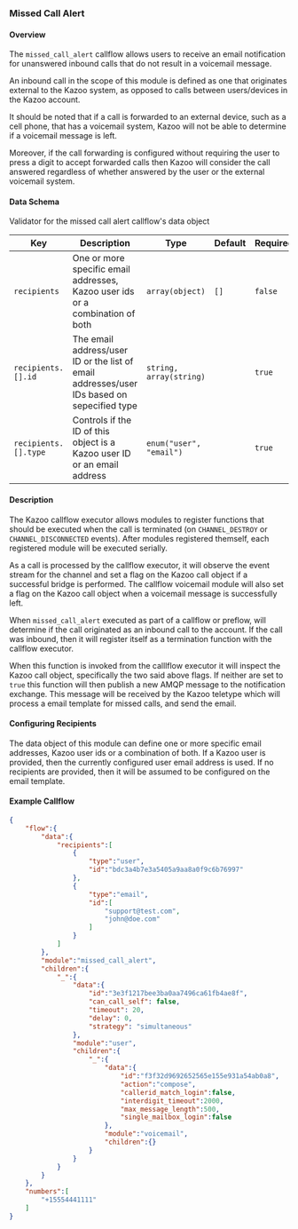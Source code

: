 ### Missed Call Alert

#### Overview

The `missed_call_alert` callflow allows users to receive an email notification for unanswered inbound calls that do not result in a voicemail message.

An inbound call in the scope of this module is defined as one that originates external to the Kazoo system, as opposed to calls between users/devices in the Kazoo account.

It should be noted that if a call is forwarded to an external device, such as a cell phone, that has a voicemail system, Kazoo will not be able to determine if a voicemail message is left.

Moreover, if the call forwarding is configured without requiring the user to press a digit to accept forwarded calls then Kazoo will consider the call answered regardless of whether answered by the user or the external voicemail system.

#### Data Schema

Validator for the missed call alert callflow's data object

Key | Description | Type | Default | Required
--- | ----------- | ---- | ------- | --------
`recipients` | One or more specific email addresses, Kazoo user ids or a combination of both | `array(object)` | `[]` | `false`
`recipients.[].id` | The email address/user ID or the list of email addresses/user IDs based on sepecified type | `string, array(string)` |  | `true`
`recipients.[].type` | Controls if the ID of this object is a Kazoo user ID or an email address | `enum("user", "email")` |  | `true`

#### Description

The Kazoo callflow executor allows modules to register functions that should be executed when the call is terminated (on `CHANNEL_DESTROY` or `CHANNEL_DISCONNECTED` events). After modules registered themself, each registered module will be executed serially.

As a call is processed by the callflow executor, it will observe the event stream for the channel and set a flag on the Kazoo call object if a successful bridge is performed. The callflow voicemail module will also set a flag on the Kazoo call object when a voicemail message is successfully left.

When `missed_call_alert` executed as part of a callflow or preflow, will determine if the call originated as an inbound call to the account. If the call was inbound, then it will register itself as a termination function with the callflow executor.

When this function is invoked from the calllflow executor it will inspect the Kazoo call object, specifically the two said above flags. If neither are set to `true` this function will then publish a new AMQP message to the notification exchange. This message will be received by the Kazoo teletype which will process a email template for missed calls, and send the email.

#### Configuring Recipients

The data object of this module can define one or more specific email addresses, Kazoo user ids or a combination of both. If a Kazoo user is provided, then the currently configured user email address is used. If no recipients are provided, then it will be assumed to be configured on the email template.

#### Example Callflow
```json
{
    "flow":{
        "data":{
            "recipients":[
                {
                    "type":"user",
                    "id":"bdc3a4b7e3a5405a9aa8a0f9c6b76997"
                },
                {
                    "type":"email",
                    "id":[
                        "support@test.com",
                        "john@doe.com"
                    ]
                }
            ]
        },
        "module":"missed_call_alert",
        "children":{
            "_":{
                "data":{
                    "id":"3e3f1217bee3ba0aa7496ca61fb4ae8f",
                    "can_call_self": false,
                    "timeout": 20,
                    "delay": 0,
                    "strategy": "simultaneous"
                },
                "module":"user",
                "children":{
                    "_":{
                        "data":{
                            "id":"f3f32d9692652565e155e931a54ab0a8",
                            "action":"compose",
                            "callerid_match_login":false,
                            "interdigit_timeout":2000,
                            "max_message_length":500,
                            "single_mailbox_login":false
                        },
                        "module":"voicemail",
                        "children":{}
                    }
                }
            }
        }
    },
    "numbers":[
        "+15554441111"
    ]
}
```
